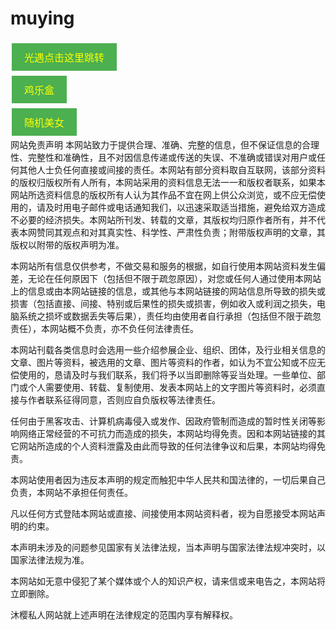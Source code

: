 # muying
<html lang="en">
<head>
  <meta charset="UTF-8">
  <meta name="viewport" content="width=device-width, initial-scale=1.0">
  <title>Fireworks Effect</title>
  <style>
  </style>
</head>
<body>
	<a href="https://www.123pan.com/s/yDpiVv-NWEpH.html" class="button">光遇点击这里跳转</a>  
	<br />
	<a href="https://hanmuying.github.io/ai-kun" class="button">鸡乐盒</a>
	<br />
	<a href="https://hanmuying.github.io/meinv/" class="button">随机美女</a>
	<style>  
	    .button {  
	        display: inline-block;  
	        padding: 10px 20px;  
	        text-decoration: none;  
	        background-color: #4CAF50; /* Green */  
	        border: none;  
	        color: yellow;  
	        text-align: center;  
	        text-decoration: none;  
	        display: inline-block;  
	        font-size: 16px;  
	        margin: 4px 2px;  
	        cursor: pointer;  
	    }  
	</style>
	<br />
网站免责声明
本网站致力于提供合理、准确、完整的信息，但不保证信息的合理性、完整性和准确性，且不对因信息传递或传送的失误、不准确或错误对用户或任何其他人士负任何直接或间接的责任。本网站有部分资料取自互联网，该部分资料的版权归版权所有人所有，本网站采用的资料信息无法一一和版权者联系，如果本网站所选资料信息的版权所有人认为其作品不宜在网上供公众浏览，或不应无偿使用的，请及时用电子邮件或电话通知我们，以迅速采取适当措施，避免给双方造成不必要的经济损失。本网站所刊发、转载的文章，其版权均归原作者所有，并不代表本网赞同其观点和对其真实性、科学性、严肃性负责；附带版权声明的文章，其版权以附带的版权声明为准。

本网站所有信息仅供参考，不做交易和服务的根据，如自行使用本网站资料发生偏差，无论在任何原因下（包括但不限于疏忽原因），对您或任何人通过使用本网站上的信息或由本网站链接的信息，或其他与本网站链接的网站信息所导致的损失或损害（包括直接、间接、特别或后果性的损失或损害，例如收入或利润之损失，电脑系统之损坏或数据丢失等后果），责任均由使用者自行承担（包括但不限于疏忽责任），本网站概不负责，亦不负任何法律责任。

本网站刊载各类信息时会选用一些介绍参展企业、组织、团体，及行业相关信息的文章、图片等资料，被选用的文章、图片等资料的作者，如认为不宜公知或不应无偿使用的，恳请及时与我们联系，我们将予以当即删除等妥当处理。一些单位、部门或个人需要使用、转载、复制使用、发表本网站上的文字图片等资料时，必须直接与作者联系征得同意，否则应自负版权等法律责任。

任何由于黑客攻击、计算机病毒侵入或发作、因政府管制而造成的暂时性关闭等影响网络正常经营的不可抗力而造成的损失，本网站均得免责。因和本网站链接的其它网站所造成的个人资料泄露及由此而导致的任何法律争议和后果，本网站均得免责。

本网站使用者因为违反本声明的规定而触犯中华人民共和国法律的，一切后果自己负责，本网站不承担任何责任。

凡以任何方式登陆本网站或直接、间接使用本网站资料者，视为自愿接受本网站声明的约束。

本声明未涉及的问题参见国家有关法律法规，当本声明与国家法律法规冲突时，以国家法律法规为准。

本网站如无意中侵犯了某个媒体或个人的知识产权，请来信或来电告之，本网站将立即删除。

沐樱私人网站就上述声明在法律规定的范围内享有解释权。
</body>
</html>
